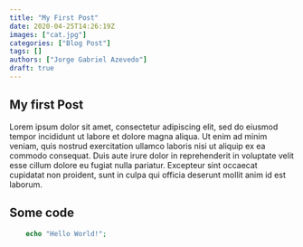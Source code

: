 ```yaml
---
title: "My First Post"
date: 2020-04-25T14:26:19Z
images: ["cat.jpg"]
categories: ["Blog Post"]
tags: []
authors: ["Jorge Gabriel Azevedo"]
draft: true
---
```


## My first Post
Lorem ipsum dolor sit amet, consectetur adipiscing elit, sed do eiusmod tempor incididunt ut labore et dolore magna aliqua. Ut enim ad minim veniam, quis nostrud exercitation ullamco laboris nisi ut aliquip ex ea commodo consequat. Duis aute irure dolor in reprehenderit in voluptate velit esse cillum dolore eu fugiat nulla pariatur. Excepteur sint occaecat cupidatat non proident, sunt in culpa qui officia deserunt mollit anim id est laborum.

## Some code
```php
    echo "Hello World!";
```